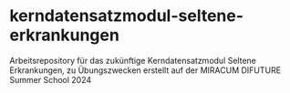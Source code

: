 # kerndatensatzmodul-seltene-erkrankungen
Arbeitsrepository für das zukünftige Kerndatensatzmodul Seltene Erkrankungen, zu Übungszwecken erstellt auf der MIRACUM DIFUTURE Summer School 2024
